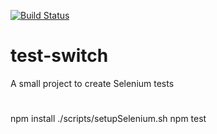 [![Build Status](https://travis-ci.org/vinik/test-switch.svg?branch=master)](https://travis-ci.org/vinik/test-switch)

# test-switch
A small project to create Selenium tests

#
npm install
./scripts/setupSelenium.sh
npm test
